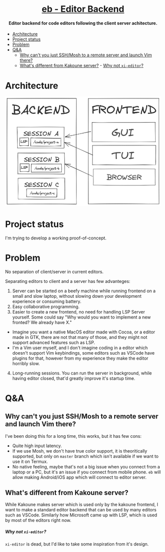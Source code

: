 <h1 align="center">
  <a href="https://github.com/gbaranski/eb">eb - Editor Backend</a>
</h1>
<h4 align="center">Editor backend for code editors following the client server achitecture.</h4>

- [Architecture](#architecture)
- [Project status](#project-status)
- [Problem](#problem)
- [Q&A](#qa)
  - [Why can't you just SSH/Mosh to a remote server and launch Vim there?](#why-cant-you-just-sshmosh-to-a-remote-server-and-launch-vim-there)
  - [What's different from Kakoune server?](#whats-different-from-kakoune-server)
        - [Why not `xi-editor`?](#why-not-xi-editor)


# Architecture

![Architecture](docs/architecture.png)

# Project status

I'm trying to develop a working proof-of-concept.

# Problem

No separation of client/server in current editors.

Separating editors to client and a server has few advanteges: 

1. Server can be started on a beefy machine while running frontend on a small and slow laptop, without slowing down your development experience or consuming battery.
2. Easy collaborative programming.
3. Easier to create a new frontend, no need for handling LSP Server yourself. Some could say "Why would you want to implement a new fronted? We already have X."
  - Imagine you want a native MacOS editor made with Cocoa, or a editor made in GTK, there are not that many of those, and they might not support advanced features such as LSP.
  - I'm a Vim user myself, and I don't imagine coding in a editor which doesn't support Vim keybindings, some editors such as VSCode have plugins for that, however from my experience they make the editor horribly slow. 
4. Long-running sessions. You can run the server in background, while having editor closed, that'd greatly improve it's startup time. 


# Q&A

## Why can't you just SSH/Mosh to a remote server and launch Vim there?

I've been doing this for a long time, this works, but it has few cons:
- Quite high input latency.
- If we use Mosh, we don't have true color support, it is theoritically supported, but only on `master` branch which isn't available if we want to use it on Termux.
- No native feeling, maybe that's not a big issue when you connect from a laptop or a PC, but it's an issue if you connect from mobile phone. `eb` will allow making Android/iOS app which will connect to editor server.

## What's different from Kakoune server?

While Kakoune makes server which is used only by the kakoune frontend, I want to make a standard editor backend that can be used by many editors such as VSCode. Similarly how Microsoft came up with LSP, which is used by most of the editors right now.  

##### Why not `xi-editor`?

`xi-editor` is dead, but I'd like to take some inspiration from it's design.
